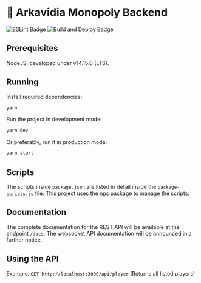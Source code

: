 # 🌵 Arkavidia Monopoly Backend

![ESLint Badge](https://github.com/arkavidia-hmif/arkavidia-monopoly-backend/workflows/ESLint/badge.svg)
![Build and Deploy Badge](https://github.com/arkavidia-hmif/arkavidia-monopoly-backend/workflows/Build%20and%20Deploy/badge.svg)

<!-- ![Arkavidia Logo](https://www.arkavidia.id/img/logo-horizontal.svg) -->

## Prerequisites

NodeJS, developed under v14.15.0 (LTS).

## Running

Install required dependencies:
```bash
yarn
```

Run the project in development mode:
```bash
yarn dev
```

Or preferably, run it in production mode:
```bash
yarn start
```
## Scripts

The scripts inside `package.json` are listed in detail inside the `package-scripts.js` file. This project uses the [nps](https://www.npmjs.com/package/nps) package to manage the scripts.

## Documentation

The complete documentation for the REST API will be available at the endpoint `/docs`. The websocket API documentation will be announced in a further notice.

## Using the API

Example:
`GET http://localhost:3000/api/player` (Returns all listed players)

